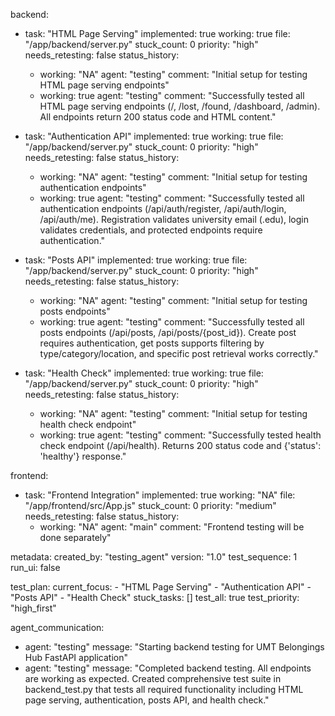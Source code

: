 backend:
  - task: "HTML Page Serving"
    implemented: true
    working: true
    file: "/app/backend/server.py"
    stuck_count: 0
    priority: "high"
    needs_retesting: false
    status_history:
      - working: "NA"
        agent: "testing"
        comment: "Initial setup for testing HTML page serving endpoints"
      - working: true
        agent: "testing"
        comment: "Successfully tested all HTML page serving endpoints (/, /lost, /found, /dashboard, /admin). All endpoints return 200 status code and HTML content."

  - task: "Authentication API"
    implemented: true
    working: true
    file: "/app/backend/server.py"
    stuck_count: 0
    priority: "high"
    needs_retesting: false
    status_history:
      - working: "NA"
        agent: "testing"
        comment: "Initial setup for testing authentication endpoints"
      - working: true
        agent: "testing"
        comment: "Successfully tested all authentication endpoints (/api/auth/register, /api/auth/login, /api/auth/me). Registration validates university email (.edu), login validates credentials, and protected endpoints require authentication."

  - task: "Posts API"
    implemented: true
    working: true
    file: "/app/backend/server.py"
    stuck_count: 0
    priority: "high"
    needs_retesting: false
    status_history:
      - working: "NA"
        agent: "testing"
        comment: "Initial setup for testing posts endpoints"
      - working: true
        agent: "testing"
        comment: "Successfully tested all posts endpoints (/api/posts, /api/posts/{post_id}). Create post requires authentication, get posts supports filtering by type/category/location, and specific post retrieval works correctly."

  - task: "Health Check"
    implemented: true
    working: true
    file: "/app/backend/server.py"
    stuck_count: 0
    priority: "high"
    needs_retesting: false
    status_history:
      - working: "NA"
        agent: "testing"
        comment: "Initial setup for testing health check endpoint"
      - working: true
        agent: "testing"
        comment: "Successfully tested health check endpoint (/api/health). Returns 200 status code and {'status': 'healthy'} response."

frontend:
  - task: "Frontend Integration"
    implemented: true
    working: "NA"
    file: "/app/frontend/src/App.js"
    stuck_count: 0
    priority: "medium"
    needs_retesting: false
    status_history:
      - working: "NA"
        agent: "main"
        comment: "Frontend testing will be done separately"

metadata:
  created_by: "testing_agent"
  version: "1.0"
  test_sequence: 1
  run_ui: false

test_plan:
  current_focus:
    - "HTML Page Serving"
    - "Authentication API"
    - "Posts API"
    - "Health Check"
  stuck_tasks: []
  test_all: true
  test_priority: "high_first"

agent_communication:
  - agent: "testing"
    message: "Starting backend testing for UMT Belongings Hub FastAPI application"
  - agent: "testing"
    message: "Completed backend testing. All endpoints are working as expected. Created comprehensive test suite in backend_test.py that tests all required functionality including HTML page serving, authentication, posts API, and health check."